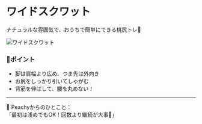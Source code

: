 # ワイドスクワット

ナチュラルな雰囲気で、おうちで簡単にできる桃尻トレ🩷  

![ワイドスクワット](../images/wide-squat.jpg)

### 🔸ポイント
- 脚は肩幅より広め、つま先は外向き
- お尻をしっかり引いてしゃがむ
- 背筋を伸ばして、腰を丸めない！

---

🍑 Peachyからのひとこと：  
「最初は浅めでもOK！回数より継続が大事💪」
